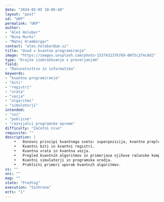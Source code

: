 ```yaml
---
date: "2024-03-05 10:06:40"
layout: "post"
id: "UKP"
permalink: "UKP"
author:
- "Aleš Holober"
- "Nina Murks"
- "Matej Kramberger"
contact: "ales.holobar@um.si"
title: "Uvod v kvantno programiranje"
image: "https://images.unsplash.com/photo-1537432376769-00f5c2f4c8d2"
type: "Krajše izobraževanje s preverjanjem"
field:
- "Računalništvo in informatika"
keywords:
- "kvantno programiranje"
- "biti"
- "registri"
- "vrata"
- "vezja"
- "algoritmi"
- "simulatorji"
intended:
- "vsi"
- "poklicno"
- "razvijalci programske opreme"
difficulty: "Začetni nivo"
requisite: ""
description: |
    •	Osnovni principi kvantnega sveta: superpozicija, kvantno prepletanje, tuneljenje. 
    •	Kvantni biti in kvantni registri.
    •	Kvantna vrata in kvantna vezja. 
    •	Pregled kvantnih algoritmov in primerjava njihove računske kompleksnosti s klasičnimi algoritmi.
    •	Kvantni simulatorji in programska orodja.  
    •	Praktični primeri uporab kvantnih algoritmov.
vs: ""
uni: ""
mag: ""
state: "Predlog"
execution: "Sinhrona"
ects: "1"
---
```


